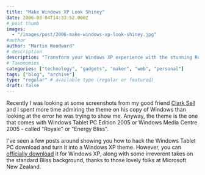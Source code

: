 ```yaml
---
title: "Make Windows XP Look Shiney"
date: 2006-03-04T14:33:52.000Z
# post thumb
images:
  - "/images/post/2006-make-windows-xp-look-shiney.jpg"
#author
author: "Martin Woodward"
# description
description: "Transform your Windows XP experience with the stunning Royale theme from Tablet PC Edition, now available for download from Microsoft New Zealand."
# Taxonomies
categories: ["technology", "gadgets", "maker", "web", "personal"]
tags: ["blog", "archive"]
type: "regular" # available type (regular or featured)
draft: false
---
```


[]()Recently I was looking at some screenshots from my good friend [Clark Sell](http://blogs.msdn.com/csell/) and I spent more time admiring the theme on his copy of Windows than looking at the error he was trying to show me. Anyway, the theme is the one that comes with Windows Tablet PC Edition 2005 or Windows Media Centre 2005 - called "Royale" or "Energy Bliss".

I've seen a few posts around showing you how to hack the Windows Tablet PC download and turn it into a Windows XP theme. However, you can [officially download](http://www.microsoft.com/downloads/details.aspx?FamilyID=15373C73-D5F6-4AF0-B583-D633CB021612&displaylang=en) it for Windows XP, along with some irreverent takes on the standard Bliss background, thanks to those lovely folks at Microsoft New Zealand.
